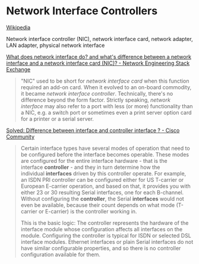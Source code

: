 # Network Interface Controllers
[Wikipedia](https://en.wikipedia.org/wiki/Network_interface_controller)

Network interface controller (NIC), network interface card, network adapter, LAN adapter, physical network interface

[What does network interface do? and what's difference between a network interface and a network interface card (NIC)? - Network Engineering Stack Exchange](https://networkengineering.stackexchange.com/questions/73888/what-does-network-interface-do-and-whats-difference-between-a-network-interfac)
> "NIC" used to be short for *network interface card* when this function required an add-on card. When it evolved to an on-board commodity, it became *network interface controller*. Technically, there's no difference beyond the form factor. Strictly speaking, *network interface* may also refer to a port with less (or more) functionality than a NIC, e.g. a switch port or sometimes even a print server option card for a printer or a serial server.

[Solved: Difference between interface and controller interface ? - Cisco Community](https://community.cisco.com/t5/switching/difference-between-interface-and-controller-interface/td-p/2931591)
> Certain interface types have several modes of operation that need to be configured before the interface becomes operable. These modes are configured for the entire interface hardware - that is the interface **controller** \- and they in turn determine how the individual **interfaces** driven by this controller operate. For example, an ISDN PRI controller can be configured either for US T-carrier or European E-carrier operation, and based on that, it provides you with either 23 or 30 resulting Serial interfaces, one for each B-channel. Without configuring the **controller**, the Serial **interfaces** would not even be available, because their count depends on what mode (T-carrier or E-carrier) is the controller working in.
>
> This is the basic logic: The controller represents the hardware of the interface module whose configuration affects all interfaces on the module. Configuring the controller is typical for ISDN or selected DSL interface modules. Ethernet interfaces or plain Serial interfaces do not have similar configurable properties, and so there is no controller configuration available for them.
